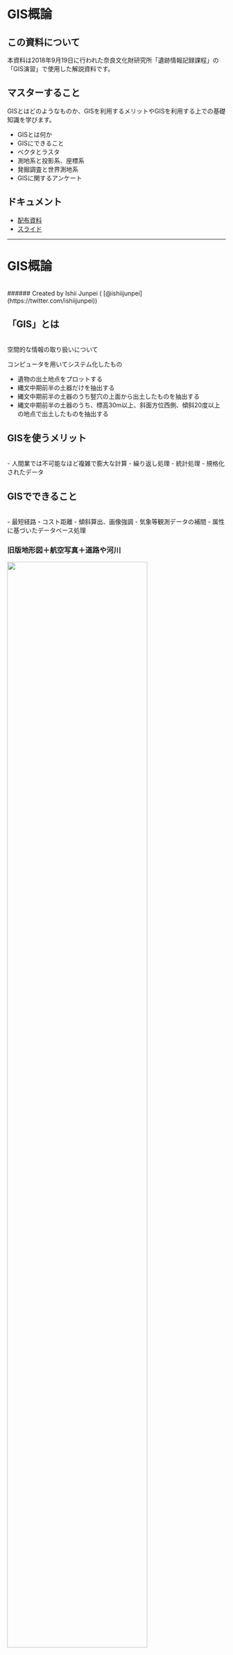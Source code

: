 # GIS概論

## この資料について

本資料は2018年9月19日に行われた奈良文化財研究所「遺跡情報記録課程」の「GIS演習」で使用した解説資料です。

## マスターすること

GISとはどのようなものか、GISを利用するメリットやGISを利用する上での基礎知識を学びます。

- GISとは何か
- GISにできること
- ベクタとラスタ
- 測地系と投影系、座標系
- 発掘調査と世界測地系
- GISに関するアンケート

## ドキュメント

- [配布資料](https://github.com/IshiiJunpei/QGISforArcIntroduction/blob/master/01GIS%E6%A6%82%E8%AB%96.pdf)
- [スライド](https://IshiiJunpei.github.io/QGISforArcIntroduction)


----
# GIS概論
<br>
###### Created by Ishii Junpei ( [@ishiijunpei](https://twitter.com/ishiijunpei))

## 「GIS」とは
<br>
空間的な情報の取り扱いについて

コンピュータを用いてシステム化したもの


- 遺物の出土地点をプロットする
- 縄文中期前半の土器だけを抽出する
- 縄文中期前半の土器のうち竪穴の上面から出土したものを抽出する
- 縄文中期前半の土器のうち、標高30m以上、斜面方位西側、傾斜20度以上の地点で出土したものを抽出する


## GISを使うメリット
<br>
- 人間業では不可能なほど複雑で膨大な計算
	- 繰り返し処理
	- 統計処理
- 規格化されたデータ


## GISでできること
<br>
- 最短経路・コスト距離
- 傾斜算出、画像強調
- 気象等観測データの補間
- 属性に基づいたデータベース処理



### 旧版地形図＋航空写真＋道路や河川

<img src="exp04.png" width=80%>


### 松前藩は水田適地にお城を建てたのか？

<img src="exp05.png" width=80%>


### 統計的な処理

<img src="exp06.png" width=100%>


### ベクタとラスタ
<br>
- ベクタ＝幾何学的なデータ
	- イラストレーターっぽい
- ラスタ＝画像データ
	- フォトショップっぽい


### ベクタデータの種類
<br>
- ポイント＝点データ
- ライン　＝線データ
- ポリゴン＝面データ
<br>
通常、3種のデータは同一ファイルに混在できない


### ベクタデータのファイル形式
<br>
- Shapefile
- Spatialite
- GPX
- CSV
- GeoJson


### Shapefile
<br>
- ESRI社のフォーマット
- デファクトスタンダード
- データベースとしては古い構造（.dbf）を維持している
- GISでのトラブルの多くがシェープファイルに由来している側面もある


### Spatialite
<br>
- データベースエンジンにSQliteを使用
- シンプル・軽量・高機能
- ポストシェープファイル


### GPX
<br>
- GPSで使われるファイル形式
- GISにインポートした後は別のファイルに変換することが一般的


### CSV
<br>
- カンマ区切りテキスト
- x座標とy座標があればGISデータとして使える
- 表計算ソフトで扱えるシンプル極まりない構造
- ポイントデータしか表現できない


### GeoJson
<br>
- Javascriptをベースにつくられたデータ格納形式
- JSONのGIS版


### ポストShapeはどうなる？
<br>
- これまではShape形式がスタンダード
- ウェブ系のエンジニアやデータベースの専門家が地理情報システムを扱うことが増えた
	- 用途に応じた様々な形式のデータが登場
- 「とりあえずShape」という時代ではなさそう
- 用途に応じたファイル形式選択


### ラスタデータ
<br>
- 形式的には画像ファイル（.tif）
- 数値行列と「絵」的なデータ


### 絵的なラスタデータ

<img src="rastar03.png" width=100%>


### データ行列（数値標高モデル）

<img src="rastar01.png" width=100%>


### データ行列（数値標高モデル）

<img src="rastar02.png" width=100%>


### 衛星画像＋傾斜区分＋陰影図

<img src="rastar04.png" width=100%>


### 微地形判読に特化したCS立体図

<img src="rastar05.png" width=100%>


## 測地系と座標系
<br>
- 測地系＝地球の形
- 投影系＝球体の平面展開方法
- 座標系＝基準点と基準線


### 2000年に新測地系導入
<br>
- ベッセル楕円体→GSR楕円体
- 日本測地系→世界測地系
- Tokyo Datum→JGD2000


### GISでの測地系・座標系の表現
<br>
- 測地系＋投影系＋座標系
- 緯度経度系→JGD2000
- 世界測地系平面直角座標11系→JGD2000/Japan Plane Rectanglar11
- 日本測地系UTMzone54→Tokyo/UTM zone54N


### 発掘調査成果は世界測地系
<br>
- 測量法第1条の規定により公共団体が費用を負担する測量は測量法の規定に従わなければならない。
- 同法第11条2項の規定により、公共測量は世界測地系で測定しなければならない。
- 国土地理院発行『公共測量の手引』によれば、文化財調査にともなう空中写真撮影、レーザー測量、現況図作成は公共測量に位置づけられる。


### 投影系は平面直角座標系
<br>
- 緯度経度系はGISでは扱いにくい。
	- 空間演算処理がうまくいかない。
- UTM投影系は比較的広範囲を扱うのに優れているといわれる。
- 自治体で一番普及しているのは平面直角座標系


### 抄録には緯度経度系を記載
<br>
- 遺跡のほぼ中心と思われる位置
- 度分秒で記載
- 2万5千分1地形図を目視


### 「地理院地図」による座標取得

<img src="shouroku01.png" width=100%>


## GISに関するアンケート
<br>
- 専門性・職種
- GISへの興味
- GISの利用頻度
- 使用したことのあるGISソフトウェア
- GISで行ったことのある作業
- GISで行ってみたい作業
- GISを導入する上で障害となること

### 回答者の概要
- 北海道博物館協会学芸職員部会会員へのメーリングリスト
- facebook及びTwitter
- 有効回答数は145件
- 学芸職員やGIS系イベントで知り合った個人

### 考古歴史系は少し興味が少なめ

<img src="ank01.png" width=80%>


### 利用頻度も考古歴史系は少ない

<img src="ank02.png" width=60%>


### 1位QGIS、2位カシミール、3位ArcGIS

<img src="ank03.png" width=100%>


### 分析的な作業のニーズは高いが・・・

<img src="ank04.png" width=80%>

<img src="ank05.png" width=80%>


### 習得コストの高さがネック

<img src="ank06.png" width=100%>

### アンケートまとめ
- 考古歴史系はGISの普及は今一つ
- スマホ内臓のGPS機能の利用は増加しているはず
- QGISがスタンダードの地位を確立しつつある
- 高度な分析のネックは数学的素養
- 導入コストは下がっている


### システム強靭化の影響
<br>
- ソフトウェアやプラグイン、データのダウンロードができるのか
- タイルレイヤの利用はできるのか

